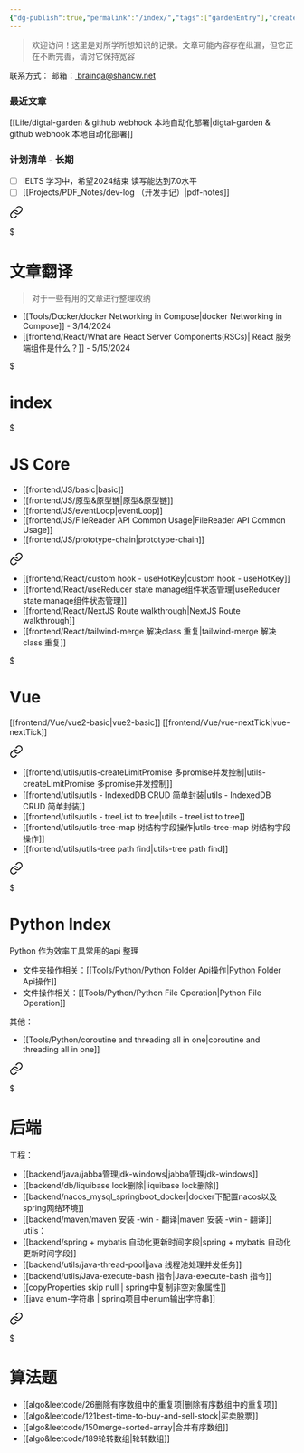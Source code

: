 ```yaml
---
{"dg-publish":true,"permalink":"/index/","tags":["gardenEntry"],"created":"2024-05-27T15:04:12.000+08:00","updated":"2024-05-30T17:59:16.511+08:00"}
---
```


> 欢迎访问！这里是对所学所想知识的记录。文章可能内容存在纰漏，但它正在不断完善，请对它保持宽容


联系方式：
邮箱：<a href="mailto:brainqa@shancw.net"> brainqa@shancw.net </a>

### 最近文章
[[Life/digtal-garden & github webhook 本地自动化部署\|digtal-garden & github webhook 本地自动化部署]]

### 计划清单 - 长期
- [ ] IELTS 学习中，希望2024结束 读写能达到7.0水平
- [ ] [[Projects/PDF_Notes/dev-log （开发手记）\|pdf-notes]]

<div class="transclusion internal-embed is-loaded"><a class="markdown-embed-link" href="/translate-index/" aria-label="Open link"><svg xmlns="http://www.w3.org/2000/svg" width="24" height="24" viewBox="0 0 24 24" fill="none" stroke="currentColor" stroke-width="2" stroke-linecap="round" stroke-linejoin="round" class="svg-icon lucide-link"><path d="M10 13a5 5 0 0 0 7.54.54l3-3a5 5 0 0 0-7.07-7.07l-1.72 1.71"></path><path d="M14 11a5 5 0 0 0-7.54-.54l-3 3a5 5 0 0 0 7.07 7.07l1.71-1.71"></path></svg></a><div class="markdown-embed">

$<div class="markdown-embed-title">

# 文章翻译

</div>



> 对于一些有用的文章进行整理收纳
+ [[Tools/Docker/docker Networking in Compose\|docker Networking in Compose]] - 3/14/2024
+ [[frontend/React/What are React Server Components(RSCs)\| React 服务端组件是什么？]] - 5/15/2024


</div></div>


<div class="transclusion internal-embed is-loaded"><div class="markdown-embed">

$<div class="markdown-embed-title">

# index

</div>




<div class="transclusion internal-embed is-loaded"><div class="markdown-embed">

$<div class="markdown-embed-title">

# JS Core

</div>


+ [[frontend/JS/basic\|basic]]
+ [[frontend/JS/原型&原型链\|原型&原型链]]
+ [[frontend/JS/eventLoop\|eventLoop]]
+ [[frontend/JS/FileReader API Common Usage\|FileReader API Common Usage]]
+ [[frontend/JS/prototype-chain\|prototype-chain]]


</div></div>


<div class="transclusion internal-embed is-loaded"><a class="markdown-embed-link" href="/frontend/react/react/" aria-label="Open link"><svg xmlns="http://www.w3.org/2000/svg" width="24" height="24" viewBox="0 0 24 24" fill="none" stroke="currentColor" stroke-width="2" stroke-linecap="round" stroke-linejoin="round" class="svg-icon lucide-link"><path d="M10 13a5 5 0 0 0 7.54.54l3-3a5 5 0 0 0-7.07-7.07l-1.72 1.71"></path><path d="M14 11a5 5 0 0 0-7.54-.54l-3 3a5 5 0 0 0 7.07 7.07l1.71-1.71"></path></svg></a><div class="markdown-embed">






+ [[frontend/React/custom hook - useHotKey\|custom hook - useHotKey]]
+ [[frontend/React/useReducer state manage组件状态管理\|useReducer state manage组件状态管理]]
+ [[frontend/React/NextJS Route walkthrough\|NextJS Route walkthrough]]
+ [[frontend/React/tailwind-merge 解决class 重复\|tailwind-merge 解决class 重复]]


</div></div>


<div class="transclusion internal-embed is-loaded"><div class="markdown-embed">

$<div class="markdown-embed-title">

# Vue

</div>


[[frontend/Vue/vue2-basic\|vue2-basic]]
[[frontend/Vue/vue-nextTick\|vue-nextTick]]


</div></div>


<div class="transclusion internal-embed is-loaded"><a class="markdown-embed-link" href="/frontend/utils/index/" aria-label="Open link"><svg xmlns="http://www.w3.org/2000/svg" width="24" height="24" viewBox="0 0 24 24" fill="none" stroke="currentColor" stroke-width="2" stroke-linecap="round" stroke-linejoin="round" class="svg-icon lucide-link"><path d="M10 13a5 5 0 0 0 7.54.54l3-3a5 5 0 0 0-7.07-7.07l-1.72 1.71"></path><path d="M14 11a5 5 0 0 0-7.54-.54l-3 3a5 5 0 0 0 7.07 7.07l1.71-1.71"></path></svg></a><div class="markdown-embed">




+ [[frontend/utils/utils-createLimitPromise 多promise并发控制\|utils-createLimitPromise 多promise并发控制]]
+ [[frontend/utils/utils - IndexedDB CRUD 简单封装\|utils - IndexedDB CRUD 简单封装]]
+ [[frontend/utils/utils - treeList to tree\|utils - treeList to tree]]
+ [[frontend/utils/utils-tree-map 树结构字段操作\|utils-tree-map 树结构字段操作]]
+ [[frontend/utils/utils-tree path find\|utils-tree path find]]


</div></div>


</div></div>



<div class="transclusion internal-embed is-loaded"><a class="markdown-embed-link" href="/tools/python/index/" aria-label="Open link"><svg xmlns="http://www.w3.org/2000/svg" width="24" height="24" viewBox="0 0 24 24" fill="none" stroke="currentColor" stroke-width="2" stroke-linecap="round" stroke-linejoin="round" class="svg-icon lucide-link"><path d="M10 13a5 5 0 0 0 7.54.54l3-3a5 5 0 0 0-7.07-7.07l-1.72 1.71"></path><path d="M14 11a5 5 0 0 0-7.54-.54l-3 3a5 5 0 0 0 7.07 7.07l1.71-1.71"></path></svg></a><div class="markdown-embed">

$<div class="markdown-embed-title">

# Python Index

</div>



Python 作为效率工具常用的api 整理
+ 文件夹操作相关：[[Tools/Python/Python Folder Api操作\|Python Folder Api操作]]
+ 文件操作相关：[[Tools/Python/Python File Operation\|Python File Operation]]

其他：
+ [[Tools/Python/coroutine and threading all in one\|coroutine and threading all in one]]

</div></div>


<div class="transclusion internal-embed is-loaded"><a class="markdown-embed-link" href="/backend/index/" aria-label="Open link"><svg xmlns="http://www.w3.org/2000/svg" width="24" height="24" viewBox="0 0 24 24" fill="none" stroke="currentColor" stroke-width="2" stroke-linecap="round" stroke-linejoin="round" class="svg-icon lucide-link"><path d="M10 13a5 5 0 0 0 7.54.54l3-3a5 5 0 0 0-7.07-7.07l-1.72 1.71"></path><path d="M14 11a5 5 0 0 0-7.54-.54l-3 3a5 5 0 0 0 7.07 7.07l1.71-1.71"></path></svg></a><div class="markdown-embed">

$<div class="markdown-embed-title">

# 后端

</div>



工程：
+ [[backend/java/jabba管理jdk-windows\|jabba管理jdk-windows]]
+ [[backend/db/liquibase lock删除\|liquibase lock删除]]
+ [[backend/nacos_mysql_springboot_docker\|docker下配置nacos以及spring网络环境]]
+ [[backend/maven/maven 安装 -win - 翻译\|maven 安装 -win - 翻译]]
utils：
 + [[backend/spring + mybatis 自动化更新时间字段\|spring + mybatis 自动化更新时间字段]]
 + [[backend/utils/java-thread-pool\|java 线程池处理并发任务]]
 + [[backend/utils/Java-execute-bash 指令\|Java-execute-bash 指令]]
 + [[copyProperties skip null \| spring中复制非空对象属性]]
 + [[java enum-字符串 \| spring项目中enum输出字符串]]



</div></div>



<div class="transclusion internal-embed is-loaded"><a class="markdown-embed-link" href="/algo-and-leetcode/list/" aria-label="Open link"><svg xmlns="http://www.w3.org/2000/svg" width="24" height="24" viewBox="0 0 24 24" fill="none" stroke="currentColor" stroke-width="2" stroke-linecap="round" stroke-linejoin="round" class="svg-icon lucide-link"><path d="M10 13a5 5 0 0 0 7.54.54l3-3a5 5 0 0 0-7.07-7.07l-1.72 1.71"></path><path d="M14 11a5 5 0 0 0-7.54-.54l-3 3a5 5 0 0 0 7.07 7.07l1.71-1.71"></path></svg></a><div class="markdown-embed">

$<div class="markdown-embed-title">

# 算法题

</div>



+ [[algo&leetcode/26删除有序数组中的重复项\|删除有序数组中的重复项]]
+ [[algo&leetcode/121best-time-to-buy-and-sell-stock\|买卖股票]]
+ [[algo&leetcode/150merge-sorted-array\|合并有序数组]]
+ [[algo&leetcode/189轮转数组\|轮转数组]]


</div></div>
